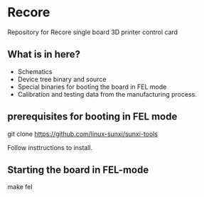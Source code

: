 # Recore
Repository for Recore single board 3D printer control card


## What is in here?
- Schematics
- Device tree binary and source
- Special binaries for booting the board in FEL mode
- Calibration and testing data from the manufacturing process. 

## prerequisites for booting in FEL mode
git clone https://github.com/linux-sunxi/sunxi-tools

Follow insttructions to install. 

## Starting the board in FEL-mode
make fel
